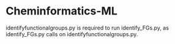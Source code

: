 # Cheminformatics-ML
identifyfunctionalgroups.py is required to run identify_FGs.py, as identify_FGs.py calls on identifyfunctionalgroups.py.
